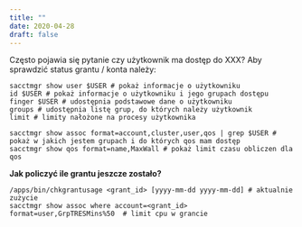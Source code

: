 ```yaml
---
title: ""
date: 2020-04-28
draft: false
--- 
```


Często pojawia się pytanie czy użytkownik ma dostęp do XXX?
Aby sprawdzić status grantu / konta należy:

```.slurm
sacctmgr show user $USER # pokaż informacje o użytkowniku
id $USER # pokaż informacje o użytkowniku i jego grupach dostępu
finger $USER # udostępnia podstawowe dane o użytkowniku
groups # udostępnia listę grup, do których należy użytkownik
limit # limity nałożone na procesy użytkownika

sacctmgr show assoc format=account,cluster,user,qos | grep $USER # pokaż w jakich jestem grupach i do których qos mam dostęp
sacctmgr show qos format=name,MaxWall # pokaż limit czasu obliczen dla qos
```

**Jak policzyć ile grantu jeszcze zostało?**

```.slurm
/apps/bin/chkgrantusage <grant_id> [yyyy-mm-dd yyyy-mm-dd] # aktualnie zużycie
sacctmgr show assoc where account=<grant_id> format=user,GrpTRESMins%50  # limit cpu w grancie
```
